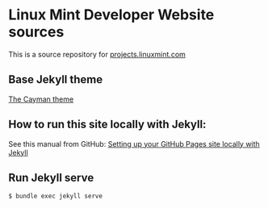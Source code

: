 # Linux Mint Developer Website sources

This is a source repository for [projects.linuxmint.com](https://projects.linuxmint.com)

## Base Jekyll theme

[The Cayman theme](https://github.com/pages-themes/cayman)

## How to run this site locally with Jekyll:

See this manual from GitHub: [Setting up your GitHub Pages site locally with Jekyll](https://help.github.com/articles/setting-up-your-github-pages-site-locally-with-jekyll/)

## Run Jekyll serve

`$ bundle exec jekyll serve`
